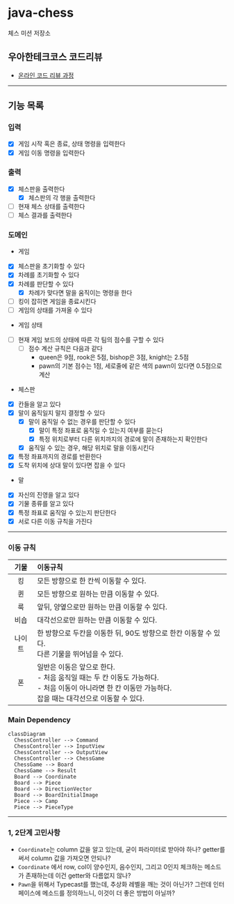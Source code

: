 # java-chess

체스 미션 저장소

## 우아한테크코스 코드리뷰

- [온라인 코드 리뷰 과정](https://github.com/woowacourse/woowacourse-docs/blob/master/maincourse/README.md)

---
## 기능 목록

### 입력

- [x] 게임 시작 혹은 종료, 상태 명령을 입력한다
- [x] 게임 이동 명령을 입력한다

### 출력

- [x] 체스판을 출력한다
  - [x] 체스판의 각 행을 출력한다
- [ ] 현재 체스 상태를 출력한다
- [ ] 체스 결과를 출력한다

### 도메인

- 게임
- [x] 체스판을 초기화할 수 있다
- [x] 차례를 초기화할 수 있다
- [x] 차례를 판단할 수 있다
  - [x] 차례가 맞다면 말을 움직이는 명령을 한다
- [ ] 킹이 잡히면 게임을 종료시킨다
- [ ] 게임의 상태를 가져올 수 있다

- 게임 상태
- [ ] 현재 게임 보드의 상태에 따른 각 팀의 점수를 구할 수 있다
  - [ ] 점수 계산 규칙은 다음과 같다
    - queen은 9점, rook은 5점, bishop은 3점, knight는 2.5점
    - pawn의 기본 점수는 1점, 세로줄에 같은 색의 pawn이 있다면 0.5점으로 계산

- 체스판
- [x] 칸들을 알고 있다
- [x] 말이 움직일지 말지 결정할 수 있다
  - [x] 말이 움직일 수 없는 경우를 판단할 수 있다
    - [x] 말이 특정 좌표로 움직일 수 있는지 여부를 묻는다
    - [x] 특정 위치로부터 다른 위치까지의 경로에 말이 존재하는지 확인한다
  - [x] 움직일 수 있는 경우, 해당 위치로 말을 이동시킨다
- [x] 특정 좌표까지의 경로를 반환한다
- [x] 도착 위치에 상대 말이 있다면 잡을 수 있다

- 말
- [x] 자신의 진영을 알고 있다
- [x] 기물 종류를 알고 있다
- [x] 특정 좌표로 움직일 수 있는지 판단한다
- [x] 서로 다른 이동 규칙을 가진다
  
---

### 이동 규칙
|  기물   | 이동규칙                                                                                |
|:-----:|:------------------------------------------------------------------------------------|
|킹| 모든 방향으로 한 칸씩 이동할 수 있다.                                                              |
|퀸| 모든 방향으로 원하는 만큼 이동할 수 있다.                                                            |
|룩| 앞뒤, 양옆으로만 원하는 만큼 이동할 수 있다.                                                          |
|비숍| 대각선으로만 원하는 만큼 이동할 수 있다.                                                             |
|나이트| 한 방향으로 두칸을 이동한 뒤, 90도 방향으로 한칸 이동할 수 있다.<br/>다른 기물을 뛰어넘을 수 있다.                       |
|폰| 일반은 이동은 앞으로 한다.<br/>- 처음 움직일 때는 두 칸 이동도 가능하다.<br/>- 처음 이동이 아니라면 한 칸 이동만 가능하다.<br/> 잡을 때는 대각선으로 이동할 수 있다. |

### Main Dependency

```mermaid
classDiagram
  ChessController --> Command
  ChessController --> InputView
  ChessController --> OutputView
  ChessController --> ChessGame
  ChessGame --> Board
  ChessGame --> Result
  Board --> Coordinate
  Board --> Piece
  Board --> DirectionVector
  Board --> BoardInitialImage
  Piece --> Camp
  Piece --> PieceType
```


---
### 1, 2단계 고민사항
- `Coordinate`는 column 값을 알고 있는데, 굳이 파라미터로 받아야 하나? getter를 써서 column 값을 가져오면 안되나?
- `Coordinate` 에서 row, col이 양수인지, 음수인지, 그리고 0인지 체크하는 메소드가 존재하는데 이건 getter와 다름없지 않나?
- `Pawn`을 위해서 Typecast를 했는데, 추상화 레벨을 깨는 것이 아닌가? 그런데 인터페이스에 메소드를 정의하느니, 이것이 더 좋은 방법이 아닐까?
